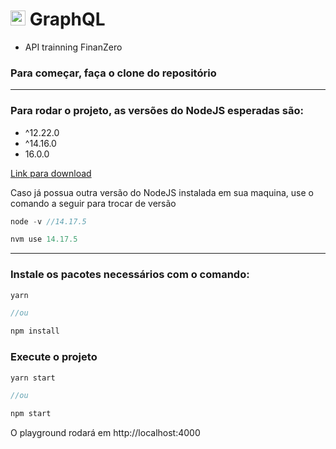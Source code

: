 # <img width="24" src="https://symbols.getvecta.com/stencil_82/66_graphql-icon.0f3bf60db3.svg"> GraphQL
- API trainning FinanZero

### Para começar, faça o clone do repositório
-----------

### Para rodar o projeto, as versões do NodeJS esperadas são:
- ^12.22.0
- ^14.16.0
-  16.0.0

<a href="https://nodejs.org/en/download/" target="_blank">Link para download </a>

Caso já possua outra versão do NodeJS instalada em sua maquina, use o comando a seguir para trocar de versão
```javascript
node -v //14.17.5

nvm use 14.17.5 
``` 
-------------

### Instale os pacotes necessários com o comando:
```javascript
yarn

//ou

npm install
```

### Execute o projeto
```javascript
yarn start

//ou 

npm start
```

O playground rodará em http://localhost:4000 


